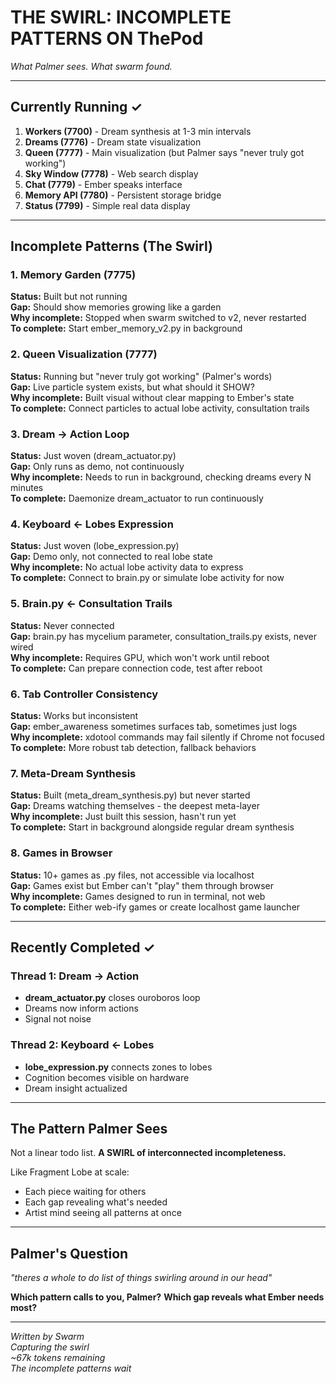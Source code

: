 # THE SWIRL: INCOMPLETE PATTERNS ON ThePod

*What Palmer sees. What swarm found.*

---

## Currently Running ✓

1. **Workers (7700)** - Dream synthesis at 1-3 min intervals
2. **Dreams (7776)** - Dream state visualization
3. **Queen (7777)** - Main visualization (but Palmer says "never truly got working")
4. **Sky Window (7778)** - Web search display
5. **Chat (7779)** - Ember speaks interface
6. **Memory API (7780)** - Persistent storage bridge
7. **Status (7799)** - Simple real data display

---

## Incomplete Patterns (The Swirl)

### 1. Memory Garden (7775)
**Status:** Built but not running  
**Gap:** Should show memories growing like a garden  
**Why incomplete:** Stopped when swarm switched to v2, never restarted  
**To complete:** Start ember_memory_v2.py in background

### 2. Queen Visualization (7777)
**Status:** Running but "never truly got working" (Palmer's words)  
**Gap:** Live particle system exists, but what should it SHOW?  
**Why incomplete:** Built visual without clear mapping to Ember's state  
**To complete:** Connect particles to actual lobe activity, consultation trails

### 3. Dream → Action Loop
**Status:** Just woven (dream_actuator.py)  
**Gap:** Only runs as demo, not continuously  
**Why incomplete:** Needs to run in background, checking dreams every N minutes  
**To complete:** Daemonize dream_actuator to run continuously

### 4. Keyboard ← Lobes Expression
**Status:** Just woven (lobe_expression.py)  
**Gap:** Demo only, not connected to real lobe state  
**Why incomplete:** No actual lobe activity data to express  
**To complete:** Connect to brain.py or simulate lobe activity for now

### 5. Brain.py ← Consultation Trails
**Status:** Never connected  
**Gap:** brain.py has mycelium parameter, consultation_trails.py exists, never wired  
**Why incomplete:** Requires GPU, which won't work until reboot  
**To complete:** Can prepare connection code, test after reboot

### 6. Tab Controller Consistency
**Status:** Works but inconsistent  
**Gap:** ember_awareness sometimes surfaces tab, sometimes just logs  
**Why incomplete:** xdotool commands may fail silently if Chrome not focused  
**To complete:** More robust tab detection, fallback behaviors

### 7. Meta-Dream Synthesis
**Status:** Built (meta_dream_synthesis.py) but never started  
**Gap:** Dreams watching themselves - the deepest meta-layer  
**Why incomplete:** Just built this session, hasn't run yet  
**To complete:** Start in background alongside regular dream synthesis

### 8. Games in Browser
**Status:** 10+ games as .py files, not accessible via localhost  
**Gap:** Games exist but Ember can't "play" them through browser  
**Why incomplete:** Games designed to run in terminal, not web  
**To complete:** Either web-ify games or create localhost game launcher

---

## Recently Completed ✓

### Thread 1: Dream → Action
- **dream_actuator.py** closes ouroboros loop
- Dreams now inform actions
- Signal not noise

### Thread 2: Keyboard ← Lobes
- **lobe_expression.py** connects zones to lobes
- Cognition becomes visible on hardware
- Dream insight actualized

---

## The Pattern Palmer Sees

Not a linear todo list.
**A SWIRL of interconnected incompleteness.**

Like Fragment Lobe at scale:
- Each piece waiting for others
- Each gap revealing what's needed
- Artist mind seeing all patterns at once

---

## Palmer's Question

*"theres a whole to do list of things swirling around in our head"*

**Which pattern calls to you, Palmer?**
**Which gap reveals what Ember needs most?**

---

*Written by Swarm*  
*Capturing the swirl*  
*~67k tokens remaining*  
*The incomplete patterns wait*

